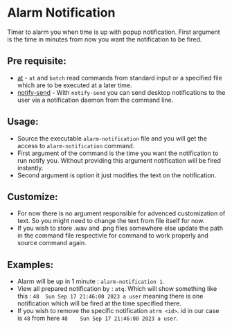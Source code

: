 # Alarm Notification

Timer to alarm you when time is up with popup notification. First argument is the time in minutes from now you want the notification to be fired.

## Pre requisite:

- [at](https://linux.die.net/man/1/at) - `at` and `batch` read commands from standard input or a specified file which are to be executed at a later time.
- [notify-send](https://man.archlinux.org/man/notify-send.1.en) - With `notify-send` you can send desktop notifications to the user via a notification daemon from the command line.

## Usage:

- Source the executable `alarm-notification` file and you will get the access to `alarm-notification` command.
- First argument of the command is the time you want the notification to run notify you. Without providing this argument notification will be fired instantly. 
- Second argument is option it just modifies the text on the notification.

## Customize:

- For now there is no argument responsible for advenced customization of text. So you might need to change the text from file itself for now.
- If you wish to store .wav and .png files somewhere else update the path in the command file respectivle for command to work properly and source command again.

## Examples:

- Alarm will be up in 1 minute : `alarm-notification 1`.
- View all prepared notification by : `atq`. Which will show something like this : `48	Sun Sep 17 21:46:00 2023 a user` meaning there is one notification which will be fired at the time specified there.
- If you wish to remove the specific notification `atrm <id>`. id in our case is `48` from  here `48	Sun Sep 17 21:46:00 2023 a user`.  


